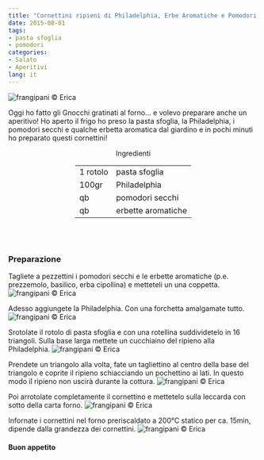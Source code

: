 ```yaml
---
title: "Cornettini ripieni di Philadelphia, Erbe Aromatiche e Pomodori Secchi"
date: 2015-08-01
tags:
- pasta sfoglia
- pomodori
categories:
- Salato
- Aperitivi
lang: it
---
```

![](../2015-08-01-cornettini-ripieni-di-philadelphia-erbe-aromatiche-e-pomodori-secchi/header.jpg "frangipani © Erica")

Oggi ho fatto gli Gnocchi gratinati al forno... e volevo preparare anche un aperitivo! Ho aperto il frigo ho preso la pasta sfoglia, la Philadelphia, i pomodori secchi e qualche erbetta aromatica dal giardino e in pochi minuti ho preparato questi cornettini!


<div id="wrapper" style="text-align: center">
  <div id="yourdiv" style="display: inline-block;">
    <div class="ingredients">
      <div class="ingredients-title">Ingredienti</div>
      <table>
        <tbody>
          <tr>
            <td>1 rotolo</td>
            <td>pasta sfoglia</td>
          </tr>
          <tr>
            <td>100gr</td>
            <td>Philadelphia</td>
          </tr>
          <tr>
            <td>qb</td>
            <td>pomodori secchi</td>
          </tr>
          <tr>
            <td>qb</td>
            <td>erbette aromatiche</td>
          </tr>
        </tbody>
      </table>
      <br></br>
    </div>
  </div>
</div>


<h3>
  <font color="grey">
    <i class="fa-solid fa-gears"></i>
  </font> Preparazione
</h3>

Tagliete a pezzettini i pomodori secchi e le erbette aromatiche (p.e. prezzemolo, basilico, erba cipollina) e metteteli un una coppetta.
![](../2015-08-01-cornettini-ripieni-di-philadelphia-erbe-aromatiche-e-pomodori-secchi/erbe.jpg "frangipani © Erica")

Adesso aggiungete la Philadelphia. Con una forchetta amalgamate tutto.
![](../2015-08-01-cornettini-ripieni-di-philadelphia-erbe-aromatiche-e-pomodori-secchi/ripieno.jpg "frangipani © Erica")

Srotolate il rotolo di pasta sfoglia e con una rotellina suddividetelo in 16 triangoli. Sulla base larga mettete un cucchiaino del ripieno alla Philadelphia.
![](../2015-08-01-cornettini-ripieni-di-philadelphia-erbe-aromatiche-e-pomodori-secchi/sfoglia.jpg "frangipani © Erica")

Prendete un triangolo alla volta, fate un tagliettino al centro della base del triangolo e coprite il ripieno schiacciando un pochettino ai lati. In questo modo il ripieno non uscirà durante la cottura.
![](../2015-08-01-cornettini-ripieni-di-philadelphia-erbe-aromatiche-e-pomodori-secchi/arrotolare.jpg "frangipani © Erica")

Poi arrotolate completamente il cornettino e mettetelo sulla leccarda con sotto della carta forno.
![](../2015-08-01-cornettini-ripieni-di-philadelphia-erbe-aromatiche-e-pomodori-secchi/teglia.jpg "frangipani © Erica")

Infornate i cornettini nel forno preriscaldato a 200°C statico per ca. 15min, dipende dalla grandezza dei cornettini.
![](../2015-08-01-cornettini-ripieni-di-philadelphia-erbe-aromatiche-e-pomodori-secchi/risultato.jpg "frangipani © Erica")


<h4>Buon appetito
  <font color="red">
    <i class="fa-regular fa-face-smile"></i>
  </font>
</h4>